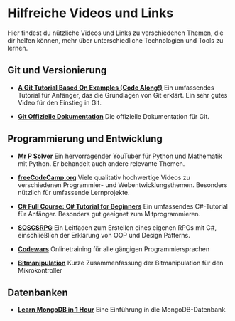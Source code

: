 # Hilfreiche Videos und Links

Hier findest du nützliche Videos und Links zu verschiedenen Themen, die dir helfen können, mehr über unterschiedliche Technologien und Tools zu lernen.

## Git und Versionierung

- **[A Git Tutorial Based On Examples (Code Along!)](https://www.youtube.com/watch?v=wPq-okUgiUU)**
  Ein umfassendes Tutorial für Anfänger, das die Grundlagen von Git erklärt. Ein sehr gutes Video für den Einstieg in Git.
  
- **[Git Offizielle Dokumentation](https://git-scm.com/doc)**
  Die offizielle Dokumentation für Git.

## Programmierung und Entwicklung

- **[Mr P Solver](https://www.youtube.com/@MrPSolver)**
  Ein hervorragender YouTuber für Python und Mathematik mit Python. Er behandelt auch andere relevante Themen.

- **[freeCodeCamp.org](https://www.youtube.com/@freecodecamp)**
  Viele qualitativ hochwertige Videos zu verschiedenen Programmier- und Webentwicklungsthemen. Besonders nützlich für umfassende Lernprojekte.

- **[C# Full Course: C# Tutorial for Beginners](https://www.youtube.com/watch?v=M5ugY7fWydE&t=21973s)**
  Ein umfassendes C#-Tutorial für Anfänger. Besonders gut geeignet zum Mitprogrammieren.

- **[SOSCSRPG](https://www.youtube.com/@SOSCSRPG)**
  Ein Leitfaden zum Erstellen eines eigenen RPGs mit C#, einschließlich der Erklärung von OOP und Design Patterns.

- **[Codewars](https://www.codewars.com/trainer/setup)**
  Onlinetraining für alle gängigen Programmiersprachen

- **[Bitmanipulation](https://www.mikrocontroller.net/articles/Bitmanipulation)**
  Kurze Zusammenfassung der Bitmanipulation für den Mikrokontroller

## Datenbanken

- **[Learn MongoDB in 1 Hour](https://www.youtube.com/watch?v=c2M-rlkkT5o&t=28s)**
  Eine Einführung in die MongoDB-Datenbank.
